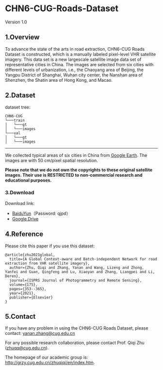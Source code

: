 # CHN6-CUG-Roads-Dataset
Version 1.0

## 1.Overview
To advance the state of the arts in road extraction, CHN6-CUG Roads Dataset is constructed, which is a manually labeled pixel-level VHR satellite imagery. This data set is a new largescale satellite image data set of representative cities in China. The images are selected from six cities with different levels of urbanization, i.e., the Chaoyang area of Beijing, the Yangpu District of Shanghai, Wuhan city center, the Nanshan area of Shenzhen, the Shatin area of Hong Kong, and Macao.

## 2.Dataset

dataset tree:

```
CHN6-CUG
└───train
│   └───gt
│   └───images
└───val
│   └───gt
│   └───images
```

---------

We collected typical areas of six cities in China from [Google Earth](http://earth.google.com). The images are with 50 cm/pixel spatial resolution. 

**Please note that we do not own the copyrights to these original satellite images. Their use is RESTRICTED to non-commercial research and educational purposes.**

### 3.Download

Download link: 

 - [BaiduYun](http://pm8kppwjnxiw5yrp.mikecrm.com/ZtMn5tR)（Password: qjpd）
 - [Google Drive](http://cugurs5477.mikecrm.com/ZtMn5tR)

## 4.Reference

Please cite this paper if you use this dataset:

```
@article{zhu2021global,
  title={A Global Context-aware and Batch-independent Network for road extraction from VHR satellite imagery},
  author={Zhu, Qiqi and Zhang, Yanan and Wang, Lizeng and Zhong, Yanfei and Guan, Qingfeng and Lu, Xiaoyan and Zhang, Liangpei and Li, Deren},
  journal={ISPRS Journal of Photogrammetry and Remote Sensing},
  volume={175},
  pages={353--365},
  year={2021},
  publisher={Elsevier}
}
```
## 5.Contact
If you have any problem in using the CHN6-CUG Roads Dataset, please contact: yanan.zhang@cug.edu.cn

For any possible research collaboration, please contact Prof. Qiqi Zhu (zhuqq@cug.edu.cn).

The homepage of our academic group is: http://grzy.cug.edu.cn/zhuqiqi/en/index.htm.
